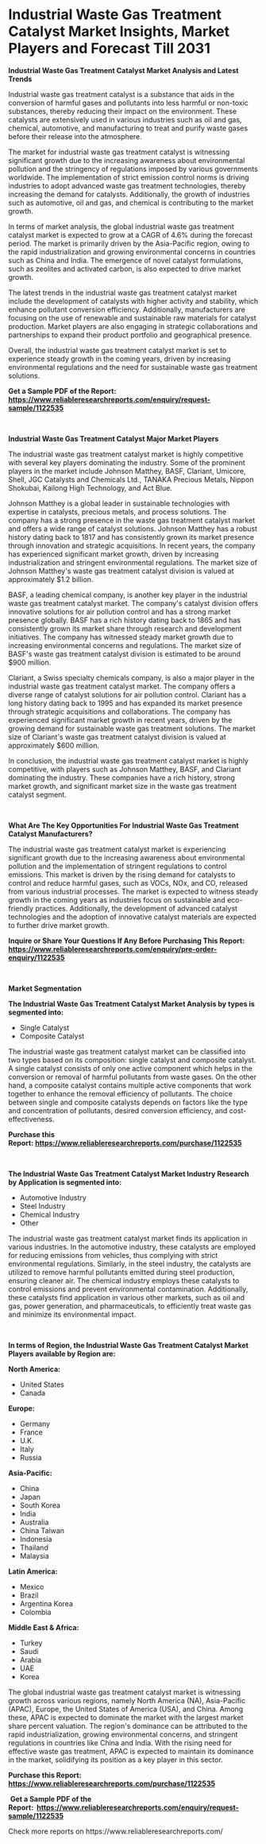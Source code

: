 <p><h1>Industrial Waste Gas Treatment Catalyst Market Insights, Market Players and Forecast Till 2031</h1></p><p><strong>Industrial Waste Gas Treatment Catalyst Market Analysis and Latest Trends</strong></p>
<p><p>Industrial waste gas treatment catalyst is a substance that aids in the conversion of harmful gases and pollutants into less harmful or non-toxic substances, thereby reducing their impact on the environment. These catalysts are extensively used in various industries such as oil and gas, chemical, automotive, and manufacturing to treat and purify waste gases before their release into the atmosphere.</p><p>The market for industrial waste gas treatment catalyst is witnessing significant growth due to the increasing awareness about environmental pollution and the stringency of regulations imposed by various governments worldwide. The implementation of strict emission control norms is driving industries to adopt advanced waste gas treatment technologies, thereby increasing the demand for catalysts. Additionally, the growth of industries such as automotive, oil and gas, and chemical is contributing to the market growth.</p><p>In terms of market analysis, the global industrial waste gas treatment catalyst market is expected to grow at a CAGR of 4.6% during the forecast period. The market is primarily driven by the Asia-Pacific region, owing to the rapid industrialization and growing environmental concerns in countries such as China and India. The emergence of novel catalyst formulations, such as zeolites and activated carbon, is also expected to drive market growth.</p><p>The latest trends in the industrial waste gas treatment catalyst market include the development of catalysts with higher activity and stability, which enhance pollutant conversion efficiency. Additionally, manufacturers are focusing on the use of renewable and sustainable raw materials for catalyst production. Market players are also engaging in strategic collaborations and partnerships to expand their product portfolio and geographical presence.</p><p>Overall, the industrial waste gas treatment catalyst market is set to experience steady growth in the coming years, driven by increasing environmental regulations and the need for sustainable waste gas treatment solutions.</p></p>
<p><strong>Get a Sample PDF of the Report:&nbsp; <a href="https://www.reliableresearchreports.com/enquiry/request-sample/1122535">https://www.reliableresearchreports.com/enquiry/request-sample/1122535</a></strong></p>
<p>&nbsp;</p>
<p><strong>Industrial Waste Gas Treatment Catalyst Major Market Players</strong></p>
<p><p>The industrial waste gas treatment catalyst market is highly competitive with several key players dominating the industry. Some of the prominent players in the market include Johnson Matthey, BASF, Clariant, Umicore, Shell, JGC Catalysts and Chemicals Ltd., TANAKA Precious Metals, Nippon Shokubai, Kailong High Technology, and Act Blue.</p><p>Johnson Matthey is a global leader in sustainable technologies with expertise in catalysts, precious metals, and process solutions. The company has a strong presence in the waste gas treatment catalyst market and offers a wide range of catalyst solutions. Johnson Matthey has a robust history dating back to 1817 and has consistently grown its market presence through innovation and strategic acquisitions. In recent years, the company has experienced significant market growth, driven by increasing industrialization and stringent environmental regulations. The market size of Johnson Matthey's waste gas treatment catalyst division is valued at approximately $1.2 billion.</p><p>BASF, a leading chemical company, is another key player in the industrial waste gas treatment catalyst market. The company's catalyst division offers innovative solutions for air pollution control and has a strong market presence globally. BASF has a rich history dating back to 1865 and has consistently grown its market share through research and development initiatives. The company has witnessed steady market growth due to increasing environmental concerns and regulations. The market size of BASF's waste gas treatment catalyst division is estimated to be around $900 million.</p><p>Clariant, a Swiss specialty chemicals company, is also a major player in the industrial waste gas treatment catalyst market. The company offers a diverse range of catalyst solutions for air pollution control. Clariant has a long history dating back to 1995 and has expanded its market presence through strategic acquisitions and collaborations. The company has experienced significant market growth in recent years, driven by the growing demand for sustainable waste gas treatment solutions. The market size of Clariant's waste gas treatment catalyst division is valued at approximately $600 million.</p><p>In conclusion, the industrial waste gas treatment catalyst market is highly competitive, with players such as Johnson Matthey, BASF, and Clariant dominating the industry. These companies have a rich history, strong market growth, and significant market size in the waste gas treatment catalyst segment.</p></p>
<p>&nbsp;</p>
<p><strong>What Are The Key Opportunities For Industrial Waste Gas Treatment Catalyst Manufacturers?</strong></p>
<p><p>The industrial waste gas treatment catalyst market is experiencing significant growth due to the increasing awareness about environmental pollution and the implementation of stringent regulations to control emissions. This market is driven by the rising demand for catalysts to control and reduce harmful gases, such as VOCs, NOx, and CO, released from various industrial processes. The market is expected to witness steady growth in the coming years as industries focus on sustainable and eco-friendly practices. Additionally, the development of advanced catalyst technologies and the adoption of innovative catalyst materials are expected to further drive market growth.</p></p>
<p><strong>Inquire or Share Your Questions If Any Before Purchasing This Report: <a href="https://www.reliableresearchreports.com/enquiry/pre-order-enquiry/1122535">https://www.reliableresearchreports.com/enquiry/pre-order-enquiry/1122535</a></strong></p>
<p>&nbsp;</p>
<p><strong>Market Segmentation</strong></p>
<p><strong>The Industrial Waste Gas Treatment Catalyst Market Analysis by types is segmented into:</strong></p>
<p><ul><li>Single Catalyst</li><li>Composite Catalyst</li></ul></p>
<p><p>The industrial waste gas treatment catalyst market can be classified into two types based on its composition: single catalyst and composite catalyst. A single catalyst consists of only one active component which helps in the conversion or removal of harmful pollutants from waste gases. On the other hand, a composite catalyst contains multiple active components that work together to enhance the removal efficiency of pollutants. The choice between single and composite catalysts depends on factors like the type and concentration of pollutants, desired conversion efficiency, and cost-effectiveness.</p></p>
<p><strong>Purchase this Report:&nbsp;<a href="https://www.reliableresearchreports.com/purchase/1122535">https://www.reliableresearchreports.com/purchase/1122535</a></strong></p>
<p>&nbsp;</p>
<p><strong>The Industrial Waste Gas Treatment Catalyst Market Industry Research by Application is segmented into:</strong></p>
<p><ul><li>Automotive Industry</li><li>Steel Industry</li><li>Chemical Industry</li><li>Other</li></ul></p>
<p><p>The industrial waste gas treatment catalyst market finds its application in various industries. In the automotive industry, these catalysts are employed for reducing emissions from vehicles, thus complying with strict environmental regulations. Similarly, in the steel industry, the catalysts are utilized to remove harmful pollutants emitted during steel production, ensuring cleaner air. The chemical industry employs these catalysts to control emissions and prevent environmental contamination. Additionally, these catalysts find application in various other markets, such as oil and gas, power generation, and pharmaceuticals, to efficiently treat waste gas and minimize its environmental impact.</p></p>
<p>&nbsp;</p>
<p><strong>In terms of Region, the Industrial Waste Gas Treatment Catalyst Market Players available by Region are:</strong></p>
<p>
    <p> <strong> North America: </strong>
        <ul>
            <li>United States</li>
            <li>Canada</li>
        </ul>
        </p> 
    <p> <strong> Europe: </strong>
        <ul>
            <li>Germany</li>
            <li>France</li>
            <li>U.K.</li>
            <li>Italy</li>
            <li>Russia</li>
        </ul>
        </p> 
    <p> <strong> Asia-Pacific: </strong>
        <ul>
            <li>China</li>
            <li>Japan</li>
            <li>South Korea</li>
            <li>India</li>
            <li>Australia</li>
            <li>China Taiwan</li>
            <li>Indonesia</li>
            <li>Thailand</li>
            <li>Malaysia</li>
        </ul>
        </p> 
    <p> <strong> Latin America: </strong>
        <ul>
            <li>Mexico</li>
            <li>Brazil</li>
            <li>Argentina Korea</li>
            <li>Colombia</li>
        </ul>
        </p> 
    <p> <strong> Middle East & Africa: </strong>
        <ul>
            <li>Turkey</li>
            <li>Saudi</li>
            <li>Arabia</li>
            <li>UAE</li>
            <li>Korea</li>
        </ul>
    </p>
    </p>
<p><p>The global industrial waste gas treatment catalyst market is witnessing growth across various regions, namely North America (NA), Asia-Pacific (APAC), Europe, the United States of America (USA), and China. Among these, APAC is expected to dominate the market with the largest market share percent valuation. The region's dominance can be attributed to the rapid industrialization, growing environmental concerns, and stringent regulations in countries like China and India. With the rising need for effective waste gas treatment, APAC is expected to maintain its dominance in the market, solidifying its position as a key player in this sector.</p></p>
<p><strong>Purchase this Report: <a href="https://www.reliableresearchreports.com/purchase/1122535">https://www.reliableresearchreports.com/purchase/1122535</a></strong></p>
<p>&nbsp;<strong>Get a Sample PDF of the Report:&nbsp;&nbsp;<a href="https://www.reliableresearchreports.com/enquiry/request-sample/1122535">https://www.reliableresearchreports.com/enquiry/request-sample/1122535</a></strong></p>
<p><strong></strong></p>
<p>Check more reports on https://www.reliableresearchreports.com/</p>